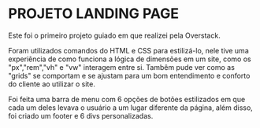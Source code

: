 <b><h1>PROJETO LANDING PAGE</h1></b>

<p>Este foi o primeiro projeto guiado em que realizei pela Overstack.</p>

<p>Foram utilizados comandos do HTML e CSS para estilizá-lo, nele tive uma experiência de como funciona a lógica de dimensões em um site, como os "px","rem","vh" e "vw" interagem entre si.
Tambêm pude ver como as "grids" se comportam e se ajustam para um bom entendimento e conforto do cliente ao utilizar o site.</p>

<p>Foi feita uma barra de menu com 6 opções de botões estilizados em que cada um deles levava o usuário a um lugar diferente da página, além disso, foi criado um footer e 6 divs personalizadas.</p>

